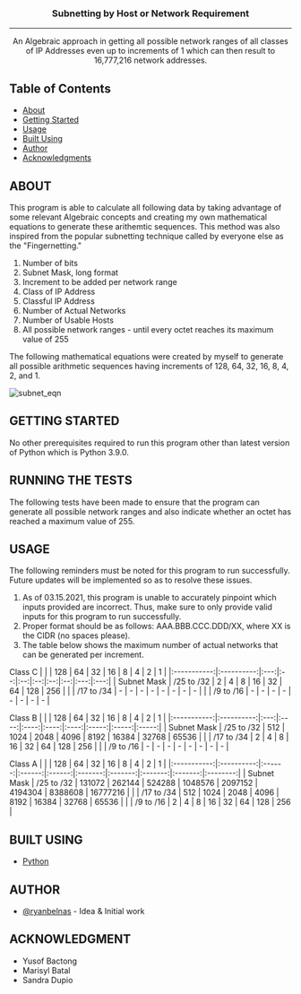 
<h3 align="center">Subnetting by Host or Network Requirement</h3>

---

<p align="center"> An Algebraic approach in getting all possible network ranges of all classes of IP Addresses even up to increments of 1 which can then result to 16,777,216 network addresses.
    <br> 
</p>

## Table of Contents
- [About](#about)
- [Getting Started](#getting_started)
- [Usage](#usage)
- [Built Using](#built_using)
- [Author](#authors)
- [Acknowledgments](#acknowledgment)

## ABOUT <a name = "about"></a>
This program is able to calculate all following data by taking advantage of some relevant Algebraic concepts and creating my own mathematical equations to generate these arithemtic sequences. This method was also inspired from the popular subnetting technique called by everyone else as the "Fingernetting." 
1. Number of bits 
2. Subnet Mask, long format
3. Increment to be added per network range
4. Class of IP Address
5. Classful IP Address
6. Number of Actual Networks
7. Number of Usable Hosts
8. All possible network ranges - until every octet reaches its maximum value of 255


The following mathematical equations were created by myself to generate all possible arithmetic sequences having increments of 128, 64, 32, 16, 8, 4, 2, and 1.

![subnet_eqn](https://user-images.githubusercontent.com/79388960/111165258-c84fc300-85d9-11eb-8274-9c6ce6b65a97.jpg)


## GETTING STARTED <a name = "getting_started"></a>
No other prerequisites required to run this program other than latest version of Python which is Python 3.9.0.


## RUNNING THE TESTS <a name = "tests"></a>
The following tests have been made to ensure that the program can generate all possible network ranges and also indicate whether an octet has reached a maximum value of 255.



## USAGE <a name="usage"></a>
The following reminders must be noted for this program to run successfully. Future updates will be implemented so as to resolve these issues.
1. As of 03.15.2021, this program is unable to accurately pinpoint which inputs provided are incorrect. Thus, make sure to only provide valid inputs for this program to run successfully.  
2. Proper format should be as follows: AAA.BBB.CCC.DDD/XX, where XX is the CIDR (no spaces please).  
3. The table below shows the maximum number of actual networks that can be generated per increment.

Class C
|             |            | 128 | 64 | 32 | 16 |  8 |  4 |  2  |  1  |
|:-----------:|:----------:|:---:|:--:|:--:|:--:|:--:|:--:|:---:|:---:|
| Subnet Mask | /25 to /32 |  2  |  4 |  8 | 16 | 32 | 64 | 128 | 256 |
|             | /17 to /34 |  -  |  - |  - |  - |  - |  - |  -  |  -  |
|             |  /9 to /16 |  -  |  - |  - |  - |  - |  - |  -  |  -  |


Class B
|             |            | 128 |  64  |  32  |  16  |   8  |   4   |   2   |   1   |
|:-----------:|:----------:|:---:|:----:|:----:|:----:|:----:|:-----:|:-----:|:-----:|
| Subnet Mask | /25 to /32 | 512 | 1024 | 2048 | 4096 | 8192 | 16384 | 32768 | 65536 |
|             | /17 to /34 |  2  |   4  |   8  |  16  |  32  |   64  |  128  |  256  |
|             |  /9 to /16 |  -  |   -  |   -  |   -  |   -  |   -   |   -   |   -   |


Class A
|             |            |   128  |   64   |   32   |    16   |    8    |    4    |    2    |     1    |
|:-----------:|:----------:|:------:|:------:|:------:|:-------:|:-------:|:-------:|:-------:|:--------:|
| Subnet Mask | /25 to /32 | 131072 | 262144 | 524288 | 1048576 | 2097152 | 4194304 | 8388608 | 16777216 |
|             | /17 to /34 |   512  |  1024  |  2048  |   4096  |   8192  |  16384  |  32768  |   65536  |
|             |  /9 to /16 |    2   |    4   |    8   |    16   |    32   |    64   |   128   |    256   |



## BUILT USING  <a name = "built_using"></a>
- [Python](https://www.python.org/) 

## AUTHOR <a name = "authors"></a>
- [@ryanbelnas](https://github.com/ryanbelnas) - Idea & Initial work


## ACKNOWLEDGMENT <a name = "acknowledgment"></a>
- Yusof Bactong
- Marisyl Batal
- Sandra Dupio
